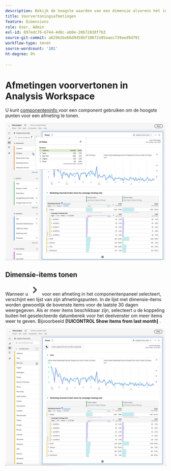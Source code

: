 ```yaml
---
description: Bekijk de hoogste waarden van een dimensie alvorens het in een project te gebruiken.
title: Voorvertoningsafmetingen
feature: Dimensions
role: User, Admin
exl-id: 897edc76-6744-4d8c-ab0e-20672838f7b3
source-git-commit: a629b2be66d9458bf10872a95aaec739aed9d791
workflow-type: tm+mt
source-wordcount: '101'
ht-degree: 0%

---
```


# Afmetingen voorvertonen in Analysis Workspace

U kunt [ componenteninfo ](/help/analyze/analysis-workspace/components/use-components-in-workspace.md#component-info) voor een component gebruiken om de hoogste punten voor een afmeting te tonen.

![ Componen info ](assets/component-info.png)

<!--
Now, by default, we show dynamic values instead of static ones, with the option to turn them into static values. Other things to note:

* As your data updates, the dynamic dimension columns will update to show the current 5/15 dimension items.
* A dynamic dimension column that is copied or moved will become static.
* When hovering a static dimension column you will see a lock icon, indicating that the dimension is static.

![Dimension column popup highlighting the lock icon.](assets/dimension_static.png)

-->


## Dimensie-items tonen

Wanneer u ![ ChevronRight ](/help/assets/icons/ChevronRight.svg) voor een afmeting in het componentenpaneel selecteert, verschijnt een lijst van zijn afmetingspunten. In de lijst met dimensie-items worden gewoonlijk de bovenste items voor de laatste 30 dagen weergegeven. Als er meer items beschikbaar zijn, selecteert u de koppeling buiten het geselecteerde datumbereik voor het deelvenster om meer items weer te geven. Bijvoorbeeld **[!UICONTROL Show items from last month]** .

![ toon afmetingspunten ](assets/dimension-items.png)


<!--
# Preview dimensions

Hover over the information (i) icon next to a dimension. This shows the top 5 values for non-time dimensions (and 15 for time dimensions). We used to keep those values static (i.e., the 5 values picked never changed).

![](assets/dimension-preview.png)

Now, by default, we show dynamic values instead of static ones, with the option to turn them into static values. Other things to note:

* As your data updates, the dynamic dimension columns will update to show the current 5/15 dimension items.
* A dynamic dimension column that is copied or moved will become static.
* When hovering a static dimension column you will see a lock icon, indicating that the dimension is static.

![](assets/dimension_static.png)

## Show dimension items

When you hover over a dimension and click the grey right-arrow next to it, a list of its dimension items appears. Any list of dimension items usually shows the top items for the last 30 days.

If you scroll down to the bottom of the list, you see **[!UICONTROL Show Top Items From Last 18 Months]**. Click this option to see top dimension items from the last 547 days.

-->
